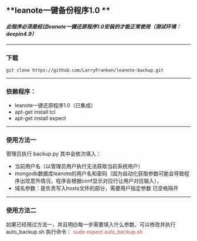 ## **leanote一键备份程序1.0 ** 
#### *此程序必须是经过leanote一键还原程序1.0安装的才能正常使用（测试环境：deepin4.9）*

---

### **下载**
    git clone https://github.com/LarryFranken/leanote-backup.git
    

--- 


### **依赖程序：**

 - leanote一键还原程序1.0（已集成）
 - apt-get install tcl
 - apt-get install expect

--- 
### **使用方法一**
管理员执行 backup.py
其中会依次填入：

 - 当前用户名（以管理员用户执行无法获取当前系统用户）
 - mongodb数据库leanote的用户名和密码（因为自动化获取参数可能会导致程序出现意外情况，程序会根据conf显示对应行让用户对应输入），
 - 域名参数：是负责写入hosts文件的部分，需要用户指定参数 已空格隔开


--- 
### **使用方法二**
如果已经用过方法一，并且明白每一步需要填入什么参数，可以修改并执行auto_backup.sh
执行命令：  <span style="color:#b94a48">sudo expect auto_backup.sh </span>


            